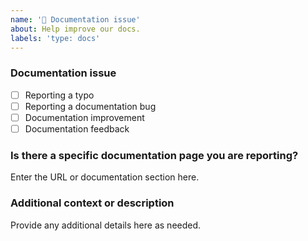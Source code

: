 ```yaml
---
name: '📖 Documentation issue'
about: Help improve our docs.
labels: 'type: docs'
---
```


### Documentation issue

<!-- (Update "[ ]" to "[x]" to check a box) -->

- [ ] Reporting a typo
- [ ] Reporting a documentation bug
- [ ] Documentation improvement
- [ ] Documentation feedback

<!--
  If your issue is not regarding the documentation, please choose an issue type:
  https://github.com/codyslexia/codyslexia/issues/new/choose
-->

### Is there a specific documentation page you are reporting?

Enter the URL or documentation section here.

### Additional context or description

Provide any additional details here as needed.
